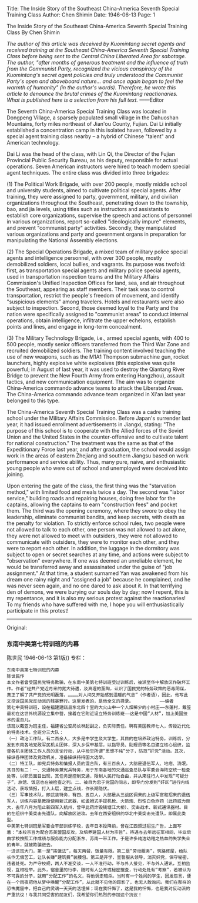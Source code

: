 Title: The Inside Story of the Southeast China-America Seventh Special Training Class
Author: Chen Shimin
Date: 1946-06-13
Page: 1

The Inside Story of the Southeast China-America Seventh Special Training Class
By Chen Shimin

*The author of this article was deceived by Kuomintang secret agents and received training at the Southeast China-America Seventh Special Training Class before being sent to the Central China Liberated Area for sabotage. The author, "after months of generous treatment and the influence of truth from the Communist Party, recognized the vicious conspiracy of the Kuomintang's secret agent policies and truly understood the Communist Party's open and aboveboard nature... and once again began to feel the warmth of humanity" (in the author's words). Therefore, he wrote this article to denounce the brutal crimes of the Kuomintang reactionaries. What is published here is a selection from his full text.* ——Editor

The Seventh China-America Special Training Class was located in Dongpeng Village, a sparsely populated small village in the Dahuoshan Mountains, forty miles northeast of Jian'ou County, Fujian. Dai Li initially established a concentration camp in this isolated haven, followed by a special agent training class nearby – a hybrid of Chinese "talent" and American technology.

Dai Li was the head of the class, with Lin Qi, the Director of the Fujian Provincial Public Security Bureau, as his deputy, responsible for actual operations. Seven American instructors were hired to teach modern special agent techniques. The entire class was divided into three brigades:

(1) The Political Work Brigade, with over 200 people, mostly middle school and university students, aimed to cultivate political special agents. After training, they were assigned to party, government, military, and civilian organizations throughout the Southeast, penetrating down to the township, bao, and jia levels, using titles such as instructors and assistants to establish core organizations, supervise the speech and actions of personnel in various organizations, report so-called "ideologically impure" elements, and prevent "communist party" activities. Secondly, they manipulated various organizations and party and government organs in preparation for manipulating the National Assembly elections.

(2) The Special Operations Brigade, a mixed team of military police special agents and intelligence personnel, with over 300 people, mostly demobilized soldiers, local bullies, and vagrants. Its purpose was twofold: first, as transportation special agents and military police special agents, used in transportation inspection teams and the Military Affairs Commission's Unified Inspection Offices for land, sea, and air throughout the Southeast, appearing as staff members. Their task was to control transportation, restrict the people's freedom of movement, and identify "suspicious elements" among travelers. Hotels and restaurants were also subject to inspection. Second, those deemed loyal to the Party and the nation were specifically assigned to "communist areas" to conduct internal operations, obtain intelligence, infiltrate the upper echelons, establish points and lines, and engage in long-term concealment.

(3) The Military Technology Brigade, i.e., armed special agents, with 400 to 500 people, mostly senior officers transferred from the Third War Zone and recruited demobilized soldiers. The training content involved teaching the use of new weapons, such as the M1A1 Thompson submachine gun, rocket launchers, highly explosive white explosives (this explosive was quite powerful; in August of last year, it was used to destroy the Qiantang River Bridge to prevent the New Fourth Army from entering Hangzhou), assault tactics, and new communication equipment. The aim was to organize China-America commando advance teams to attack the Liberated Areas. The China-America commando advance team organized in Xi'an last year belonged to this type.

The China-America Seventh Special Training Class was a cadre training school under the Military Affairs Commission. Before Japan's surrender last year, it had issued enrollment advertisements in Jiangxi, stating: "The purpose of this school is to cooperate with the Allied forces of the Soviet Union and the United States in the counter-offensive and to cultivate talent for national construction." The treatment was the same as that of the Expeditionary Force last year, and after graduation, the school would assign work in the areas of eastern Zhejiang and southern Jiangsu based on work performance and service ability. Thus, many pure, naive, and enthusiastic young people who were out of school and unemployed were deceived into joining.

Upon entering the gate of the class, the first thing was the "starvation method," with limited food and meals twice a day. The second was "labor service," building roads and repairing houses, doing free labor for the captains, allowing the captains to earn "construction fees" and pocket them. The third was the opening ceremony, where they swore to obey the leadership, eliminate communist bandits, and keep secrets, with death as the penalty for violation. To strictly enforce school rules, two people were not allowed to talk to each other, one person was not allowed to act alone, they were not allowed to meet with outsiders, they were not allowed to communicate with outsiders, they were to monitor each other, and they were to report each other. In addition, the luggage in the dormitory was subject to open or secret searches at any time, and actions were subject to "observation" everywhere. If one was deemed an unreliable element, he would be transferred away and assassinated under the guise of "job assignment." At that time, a student surnamed Yan was awakened from his dream one rainy night and "assigned a job" because he complained, and he was never seen again, and no one dared to ask about it. In that terrifying den of demons, we were burying our souls day by day; now I repent, this is my repentance, and it is also my serious protest against the reactionaries! To my friends who have suffered with me, I hope you will enthusiastically participate in this protest!



<hr /> 

Original: 


### 东南中美第七特训班的内幕
陈世民
1946-06-13
第1版()
专栏：

    东南中美第七特训班的内幕
    陈世民作
    本文作者曾受国民党特务欺骗，在东南中美第七特训班受过训练后，被派至华中解放区作破坏工作。作者“经共产党近月来的宽大待遇，及真理的薰陶，认识了国民党的特务政策的恶毒阴谋，真正了解了共产党的光明磊落，…………对人间又开始感到温暖的气息”（作者语），因此，他写此文控诉国民党反动派的残暴罪行。这里发表的，是他全文的择录。          ——编者
    第七中美特训班，设在福建建瓯县东北四十里的大火山中一个人烟稀少的小村庄——东蓬村，戴笠最初在这世外桃源设立集中营，接着在它附近设立特务训练班——这是中国“人材”，加上美国技术的混血儿。
    该班以戴笠为班主任，福建省公安局长林起副之，负实际责任。聘有美国教师七人，传授近代化的特务技术。全班分三大队：
    （一）政治工作队，有二百余人，大多是中学生及大学生，其目的在培养政治特务。训练后，分发到东南各地党政军民机关团体，深入乡保甲基层，以指导员、助理员等名目建立核心组织，监督各机关团体工作人员的言论行动，从中检举所谓“思想不纯”分子，防范“奸党”活动。其次，操纵各种团体及党政机关，准备操纵持持国大选举。
    （二）特工队，即宪兵特务和情报人员的混合队，有三百余人，大部是退伍军人、地痞、流氓。其目的有二：一、交通特务兼宪兵特务，用于东南各地的交通巡查总队与军委会海陆空统一检查处等，以职员面目出现，其任务是控制交通，限制人民行动自由，并从来往行人中发现“可疑分子”，旅馆、饭店也在被检查之列。二、被目为忠于党国的同志，即专门分发到“奸区”进行内线活动，获取情报，打入上层，建立点线，作长期隐伏。
    （三）军事技术队，即武装特务，有四、五百人，大部是从三战区调来的上级军官和招来的退伍军人，训练内容是教授使用新式武器，如孟姆式手提机枪、火箭炮、烈性白色炸药（此药威力颇大，去年八月为阻止新四军入杭州，曾甲此药炸毁钱塘江大桥）、突击战术、新式通讯器材。目的在组织中美突击先遣队，向解放区进攻。去年在西安组织的华北中美突击先遣队，即属此类型。
    中美第七特训班是军委会干部训练学校，去年日本投降前，曾在江西颁过招生广告，上面写着：“本校宗旨为配合苏美盟国反攻，及培养建国人材为宗旨”。待遇与去年远征军相同，毕业后由学校按照工作成绩与服务能力分配浙东、苏南一带工作。于是许多纯洁幼稚之热血的失学失业的青年，就被欺骗进去。
    一进该班大门，第一是“挨饿法”，每天两餐，饭量有限。第二是“劳动服务”，筑路修屋，给队长作无偿苦工，让队长赚“建筑费”装腰包。第三是开学，宣誓服从领导，消灭奸党，保守秘密，违者处死。为严守校规，两人不准交谈，一人不准行动，不与外人接见，不与外人通讯，互相监视，互相检举。此外，宿舍里的行李，随时有人公开或秘密搜查，行动处处有“考察”，若被认为不可靠的分子，就用“分配工作”的名义，将他调走暗杀。当时有一个姓阎的学生，因发怨言，便在一个雨夜把他从梦中唤醒“分配工作”，从此就不见他的踪影了，也无人敢询问。我们在那样的恐怖魔窟中，把自己的灵魂一天天的活埋掉；现在我忏悔了，这是我的忏悔，也是我对反动派的严重抗议！与我共同受害的朋友们，我希望你们热烈的参加这个抗议！
